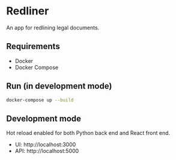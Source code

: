 # Redliner

An app for redlining legal documents.

## Requirements

- Docker
- Docker Compose

## Run (in development mode)

```bash
docker-compose up --build
```

## Development mode

Hot reload enabled for both Python back end and React front end.

- UI: http://localhost:3000
- API: http://localhost:5000
